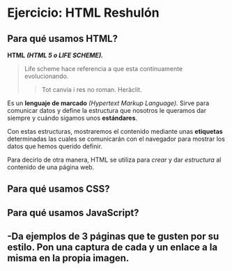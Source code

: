 # Ejercicio: HTML Reshulón

## Para qué usamos HTML?

__HTML__ ***(HTML 5 o LIFE SCHEME).***
>Life scheme hace referencia a que esta continuamente evolucionando.
>>Tot canvia i res no roman. Heràclit.

Es un **lenguaje de marcado** *(Hypertext Markup Language).*
Sirve para comunicar datos y define la estructura que nosotros le queramos dar siempre y cuándo sigamos unos **estándares**.

Con estas estructuras, mostraremos el contenido mediante unas **etiquetas** determinadas las cuales se comunicarán con el navegador para mostrar los datos que hemos querido definir.

Para decirlo de otra manera, HTML se utiliza para *crear* y dar *estructura* al contenido de una página web. 

## Para qué usamos CSS?



## Para qué usamos JavaScript?


## -Da ejemplos de 3 páginas que te gusten por su estilo. Pon una captura de cada y un enlace a la misma en la propia imagen.